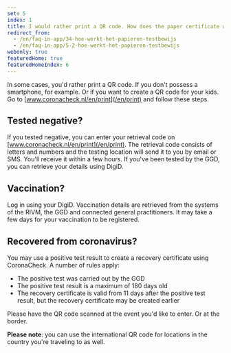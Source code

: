 ```yaml
---
set: 5
index: 1
title: I would rather print a QR code. How does the paper certificate work?
redirect_from: 
  - /en/faq-in-app/34-hoe-werkt-het-papieren-testbewijs
  - /en/faq-in-app/5-2-hoe-werkt-het-papieren-testbewijs
webonly: true
featuredHome: true
featuredHomeIndex: 6
---
```

In some cases, you'd rather print a QR code. If you don't possess a smartphone, for example. Or if you want to create a QR code for your kids. Go to [www.coronacheck.nl/en/print](/en/print) and follow these steps. 

## Tested negative?

If you tested negative, you can enter your retrieval code on [www.coronacheck.nl/en/print](/en/print). The retrieval code consists of letters and numbers and the testing location will send it to you by email or SMS. You'll receive it within a few hours. If you've been tested by the GGD, you can retrieve your details using DigiD. 

## Vaccination?

Log in using your DigiD. Vaccination details are retrieved from the systems of the RIVM, the GGD and connected general practitioners. It may take a few days for your vaccination to be registered. 

## Recovered from coronavirus?

You may use a positive test result to create a recovery certificate using CoronaCheck. A number of rules apply: 

- The positive test was carried out by the GGD
- The positive test result is a maximum of 180 days old
- The recovery certificate is valid from 11 days after the positive test result, but the recovery certificate may be created earlier

Please have the QR code scanned at the event you'd like to enter. Or at the border.

**Please note**: you can use the international QR code for locations in the country you're traveling to as well. 
